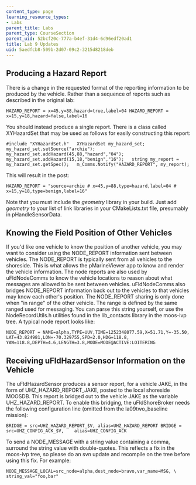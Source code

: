 ```yaml
---
content_type: page
learning_resource_types:
- Labs
parent_title: Labs
parent_type: CourseSection
parent_uid: 52bcf20c-777a-b4ef-31d4-6d96edf20ad1
title: Lab 9 Updates
uid: 5aedfcb8-509b-2d07-09c2-3215d8218deb
---
```


Producing a Hazard Report
-------------------------

There is a change in the requested format of the reporting information to be produced by the vehicle. Rather than a sequence of reports such as described in the original lab:

```
HAZARD_REPORT = x=45,y=88,hazard=true,label=04 HAZARD_REPORT = x=15,y=18,hazard=false,label=16
```

You should instead produce a single report. There is a class called XYHazardSet that may be used as follows for easily constructing this report:

```
#include "XYHazardSet.h"   XYHazardSet my_hazard_set;   my_hazard_set.setSource("archie");  my_hazard_set.addHazard(45,88,"hazard","04");  my_hazard_set.addHazard(15,18,"benign","16");   string my_report = my_hazard_set.getSpec();   m_Comms.Notify("HAZARD_REPORT", my_report);
```

This will result in the post:

```
HAZARD_REPORT = "source=archie # x=45,y=88,type=hazard,label=04 #                  x=15,y=18,type=benign,label=16"
```

Note that you must include the _geometry_ library in your build. Just add _geometry_ to your list of link libraries in your CMakeLists.txt file, presumably in pHandleSensorData.

Knowing the Field Position of Other Vehicles
--------------------------------------------

If you'd like one vehicle to know the position of another vehicle, you may want to consider using the NODE\_REPORT information sent between vehicles. The NODE\_REPORT is typically sent from all vehicles to the shoreside. This is what allows the pMarineViewer app to know and render the vehicle information. The node reports are also used by uFldNodeComms to know the vehicle locations to reason about what messages are allowed to be sent between vehicles. uFldNodeComms also bridges NODE\_REPORT information back out to the vehicles to that vehicles may know each other's position. The NODE\_REPORT sharing is only done when "in range" of the other vehicle. The range is defined by the same ranged used for messaging. You can parse this string yourself, or use the NodeRecordUtils.h utilities found in the lib\_contacts library in the moos-ivp tree. A typical node report looks like:

```
NODE_REPORT = NAME=alpha,TYPE=UUV,TIME=1252348077.59,X=51.71,Y=-35.50,               LAT=43.824981,LON=-70.329755,SPD=2.0,HDG=118.8,                        YAW=118.8,DEPTH=4.6,LENGTH=3.8,MODE=MODE@ACTIVE:LOITERING
```

Receiving uFldHazardSensor Information on the Vehicle
-----------------------------------------------------

The uFldHazardSensor produces a sensor report, for a vehicle JAKE, in the form of UHZ\_HAZARD\_REPORT\_JAKE, posted to the local shoreside MOOSDB. This report is bridged out to the vehicle JAKE as the variable UHZ\_HAZARD\_REPORT. To enable this bridging, the uFldShoreBroker needs the following configuration line (omitted from the la09two\_baseline mission):

```
BRIDGE = src=UHZ_HAZARD_REPORT_$V, alias=UHZ_HAZARD_REPORT BRIDGE = src=UHZ_CONFIG_ACK_$V,    alias=UHZ_CONFIG_ACK
```

To send a NODE\_MESSAGE with a string value containing a comma, surround the string value with double-quotes. This reflects a fix in the moos-ivp tree, so please do an svn update and recompile on the tree before using this fix. For example:

```
NODE_MESSAGE_LOCAL=src_node=alpha,dest_node=bravo,var_name=MSG, \                    string_val="foo,bar"
```